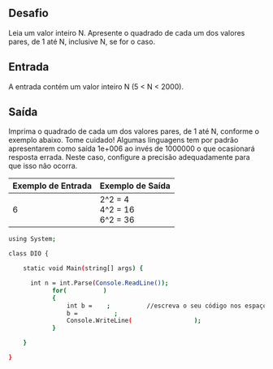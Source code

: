 ## Desafio

Leia um valor inteiro N. Apresente o quadrado de cada um dos valores pares, de 1 até N, inclusive N, se for o caso.

## Entrada

A entrada contém um valor inteiro N (5 < N < 2000).

## Saída

Imprima o quadrado de cada um dos valores pares, de 1 até N, conforme o exemplo abaixo.
Tome cuidado! Algumas linguagens tem por padrão apresentarem como saída 1e+006 ao invés de 1000000 o que ocasionará resposta errada. Neste caso, configure a precisão adequadamente para que isso não ocorra.

| Exemplo de Entrada | Exemplo de Saída|
| ---|--- |
| 6  | 2^2 = 4<br />4^2 = 16<br />6^2 = 36 |

```bash
using System; 

class DIO {

    static void Main(string[] args) { 

      int n = int.Parse(Console.ReadLine());
            for(          )
            {
                int b =    ;          //escreva o seu código nos espaços em branco
                b =          ;
                Console.WriteLine(                 );
            }

    }

}


```
 



